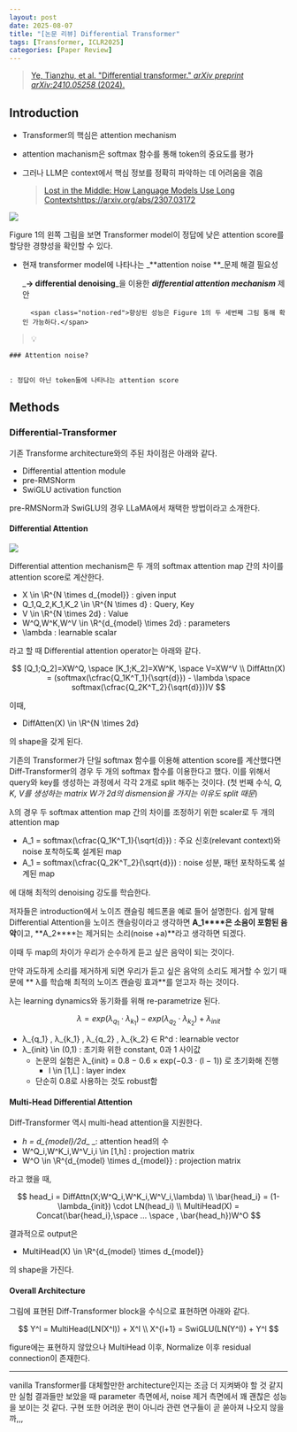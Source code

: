 ```yaml
---
layout: post
date: 2025-08-07
title: "[논문 리뷰] Differential Transformer"
tags: [Transformer, ICLR2025]
categories: [Paper Review]
---
```


> [Ye, Tianzhu, et al. "Differential transformer." ](https://arxiv.org/abs/2410.05258)[_arXiv preprint arXiv:2410.05258_](https://arxiv.org/abs/2410.05258)[ (2024).](https://arxiv.org/abs/2410.05258)



## Introduction

- Transformer의 핵심은 attention mechanism
- attention machanism은 softmax 함수를 통해 token의 중요도를 평가
- 그러나 LLM은 context에서 핵심 정보를 정확히 파악하는 데 어려움을 겪음

	> [Lost in the Middle: How Language Models Use Long Contextshttps://arxiv.org/abs/2307.03172](https://arxiv.org/abs/2307.03172)


![](https://prod-files-secure.s3.us-west-2.amazonaws.com/542b861c-36a8-4051-84e5-8804b6728dba/9083ea56-691a-4752-ae26-47f403431ac8/image.png?X-Amz-Algorithm=AWS4-HMAC-SHA256&X-Amz-Content-Sha256=UNSIGNED-PAYLOAD&X-Amz-Credential=ASIAZI2LB466UNOMICJA%2F20250825%2Fus-west-2%2Fs3%2Faws4_request&X-Amz-Date=20250825T121535Z&X-Amz-Expires=3600&X-Amz-Security-Token=IQoJb3JpZ2luX2VjEAEaCXVzLXdlc3QtMiJGMEQCIB7k0xX4toqKpdhjQiOfISADAyPGBT9yUA5%2Fke6qjkCaAiA1wfn49ItXvHGhVMWyDbaCNJXfKvKtUB0nffyM7Kl%2FFyr%2FAwhaEAAaDDYzNzQyMzE4MzgwNSIMbWGubeJz9%2BnTlr4EKtwDufgiB%2F5d54gBm%2BlbOBemi2ITgwprOe59UYXRupsCz9BLaPlIK7b6RSTJaFwUeCqiX22uYFzBFlu1caTtHY934OpdKlvnhvTLqhOUSMxkob7v5yAnNlZcG1GQMIfJRRUXXV2VR%2BBSN7YKO6ijLt7nsBKkPdCdXSOyFX8bGmH9RjMvskPuq%2Fk78xFMEpw4FZ87Yyo2aobSFK024lFjM0%2Fm%2Fa%2F8ebKl7sEwW6Xwfiu4%2FxsOfwdmzUpEzBi%2F3nvfPvDqH%2FetJFh2Wt18DmX9WkIJtW%2Bsfbl6l%2Bg7Ln9IIOZocoBi5VU6kSPPJ0augRbJShxSlf4xjjeHCHulLB4uCwjjNfoEpWrATokkqpCDAIP3fMSCWwye0UI6I0WK2GWiEiPeQMCk9IA0LfH7bF6y10vPwT61Ar4XDUYfA4NVyXXioJVCBYQnpYWBj3NosLrhE9XfAJe18mINJXZQbBrYeGTx0%2Fp2WBrA9kKOEX8624l7lBKXY0F2S%2FScOMH%2Fh8bgqZFvLbJXOtZn1FmhU1gi%2BNaZYo2xitapOaCKLIOAVkqRBQnGvrCm3LTEEgcfgcCLI09tVIZr5%2BvpaPS0VJ4gy8EJmE5e3nAZYoRKUMpx8ueK%2FLk9Iw7FwH0ajVFNwcYw2cCwxQY6pgFXbi7A9parn5AKR6CO4TC8MRYhw5ZQIcd7feeMPQ1qdjVMqgzr%2BvrV9s1qxu5kLQJb44fvr3CX%2Fi1nEqpkVjQdnA%2FSVlgIllYWE9y92rKDxjt6zfDt3%2BpZY%2FaXhA%2Bf7M7BGJlvtNGl6tPQiD5uFbrgTPn3MrpcncWBdcbGMb9%2BYNYTp1c2ymC0cAJgBBghL5MiXoXFvUzUO8twVq7XLKEdWjUaVjgG&X-Amz-Signature=6fbcd60a49257b7452f3b314e52ef5c49251b585c01218833af0daa053b3fb56&X-Amz-SignedHeaders=host&x-amz-checksum-mode=ENABLED&x-id=GetObject)


Figure 1의 왼쪽 그림을 보면 Transformer model이 정답에 낮은 attention score를 할당한 경향성을 확인할 수 있다.

- 현재 transformer model에 나타나는 _**attention noise **_문제 해결 필요성

	_**→ differential denoising**_을 이용한 _**differential attention mechanism**_ 제안


		<span class="notion-red">향상된 성능은 Figure 1의 두 세번째 그림 통해 확인 가능하다.</span>


> 💡 


	### Attention noise?


	: 정답이 아닌 token들에 나타나는 attention score



## Methods



### Differential-Transformer


기존 Transforme architecture와의 주된 차이점은 아래와 같다.

- Differential attention module
- pre-RMSNorm
- SwiGLU activation function

pre-RMSNorm과 SwiGLU의 경우 LLaMA에서 채택한 방법이라고 소개한다.



#### Differential Attention


![](https://prod-files-secure.s3.us-west-2.amazonaws.com/542b861c-36a8-4051-84e5-8804b6728dba/116d70b2-1963-4810-9167-f4c7d8a06e8f/image.png?X-Amz-Algorithm=AWS4-HMAC-SHA256&X-Amz-Content-Sha256=UNSIGNED-PAYLOAD&X-Amz-Credential=ASIAZI2LB466UNOMICJA%2F20250825%2Fus-west-2%2Fs3%2Faws4_request&X-Amz-Date=20250825T121535Z&X-Amz-Expires=3600&X-Amz-Security-Token=IQoJb3JpZ2luX2VjEAEaCXVzLXdlc3QtMiJGMEQCIB7k0xX4toqKpdhjQiOfISADAyPGBT9yUA5%2Fke6qjkCaAiA1wfn49ItXvHGhVMWyDbaCNJXfKvKtUB0nffyM7Kl%2FFyr%2FAwhaEAAaDDYzNzQyMzE4MzgwNSIMbWGubeJz9%2BnTlr4EKtwDufgiB%2F5d54gBm%2BlbOBemi2ITgwprOe59UYXRupsCz9BLaPlIK7b6RSTJaFwUeCqiX22uYFzBFlu1caTtHY934OpdKlvnhvTLqhOUSMxkob7v5yAnNlZcG1GQMIfJRRUXXV2VR%2BBSN7YKO6ijLt7nsBKkPdCdXSOyFX8bGmH9RjMvskPuq%2Fk78xFMEpw4FZ87Yyo2aobSFK024lFjM0%2Fm%2Fa%2F8ebKl7sEwW6Xwfiu4%2FxsOfwdmzUpEzBi%2F3nvfPvDqH%2FetJFh2Wt18DmX9WkIJtW%2Bsfbl6l%2Bg7Ln9IIOZocoBi5VU6kSPPJ0augRbJShxSlf4xjjeHCHulLB4uCwjjNfoEpWrATokkqpCDAIP3fMSCWwye0UI6I0WK2GWiEiPeQMCk9IA0LfH7bF6y10vPwT61Ar4XDUYfA4NVyXXioJVCBYQnpYWBj3NosLrhE9XfAJe18mINJXZQbBrYeGTx0%2Fp2WBrA9kKOEX8624l7lBKXY0F2S%2FScOMH%2Fh8bgqZFvLbJXOtZn1FmhU1gi%2BNaZYo2xitapOaCKLIOAVkqRBQnGvrCm3LTEEgcfgcCLI09tVIZr5%2BvpaPS0VJ4gy8EJmE5e3nAZYoRKUMpx8ueK%2FLk9Iw7FwH0ajVFNwcYw2cCwxQY6pgFXbi7A9parn5AKR6CO4TC8MRYhw5ZQIcd7feeMPQ1qdjVMqgzr%2BvrV9s1qxu5kLQJb44fvr3CX%2Fi1nEqpkVjQdnA%2FSVlgIllYWE9y92rKDxjt6zfDt3%2BpZY%2FaXhA%2Bf7M7BGJlvtNGl6tPQiD5uFbrgTPn3MrpcncWBdcbGMb9%2BYNYTp1c2ymC0cAJgBBghL5MiXoXFvUzUO8twVq7XLKEdWjUaVjgG&X-Amz-Signature=6c2423895ab562a8b57605644391ba5080d0933df93574aecd7f34e7a8ecbaf1&X-Amz-SignedHeaders=host&x-amz-checksum-mode=ENABLED&x-id=GetObject)


Differential attention mechanism은 두 개의 softmax attention map 간의 차이를 attention score로 계산한다.

- X \in \R^{N \times d\_{model}} : given input
- Q\_1,Q\_2,K\_1,K\_2 \in \R^{N \times d} : Query, Key
- V \in \R^{N \times 2d} : Value
- W^Q,W^K,W^V \in \R^{d\_{model} \times 2d} : parameters
- \lambda : learnable scalar

라고 할 때 Differential attention operator는 아래와 같다.


$$
[Q_1;Q_2]=XW^Q, \space [K_1;K_2]=XW^K, \space V=XW^V \\
DiffAttn(X) = (softmax(\cfrac{Q_1K^T_1}{\sqrt{d}}) - \lambda \space softmax(\cfrac{Q_2K^T_2}{\sqrt{d}}))V
$$


이때,

- DiffAtten(X) \in \R^{N \times 2d}

의 shape을 갖게 된다.


기존의 Transformer가 단일 softmax 함수를 이용해 attention score를 계산했다면 Diff-Transformer의 경우 두 개의 softmax 함수를 이용한다고 했다. 이를 위해서 query와 key를 생성하는 과정에서 각각 2개로 split 해주는 것이다. <span class="notion-red">(첫 번째 수식, </span><span class="notion-red">_Q, K, V를 생성하는 matrix W가 2d의 dismension을 가지는 이유도 split 때문_</span><span class="notion-red">)</span>


 λ의 경우 두 softmax attention map 간의 차이를 조정하기 위한 scaler로 두 개의 attention map

- A\_1 = softmax(\cfrac{Q\_1K^T\_1}{\sqrt{d}}) : 주요 신호(relevant context)와 noise 포착하도록 설계된 map
- A\_1 = softmax(\cfrac{Q\_2K^T\_2}{\sqrt{d}}) : noise 성분, 패턴 포착하도록 설계된 map 

에 대해 최적의 denoising 강도를 학습한다.


저자들은 introduction에서 노이즈 캔슬링 헤드폰을 예로 들어 설명한다. 쉽게 말해 Differential Attention을 노이즈 캔슬링이라고 생각하면 **A\_1****은 소음이 포함된 음악**이고, **A\_2****는 제거되는 소리(noise +a)**라고 생각하면 되겠다. 


이때 두 map의 차이가 우리가 순수하게 듣고 싶은 음악이 되는 것이다. 


만약 과도하게 소리를 제거하게 되면 우리가 듣고 싶은 음악의 소리도 제거할 수 있기 때문에 ** λ를 학습해 최적의 노이즈 캔슬링 효과**를 얻고자 하는 것이다.


λ는 learning dynamics와 동기화를 위해 re-parametrize 된다.


$$
\lambda = exp(\lambda_{q_1} \cdot \lambda_{k_1}) - exp(\lambda_{q_2} \cdot \lambda_{k_2}) + \lambda_{init}
$$

- λ\_{q\_1} , λ\_{k\_1} , λ\_{q\_2} , λ\_{k\_2} ∈ R^d : learnable vector
- λ\_{init} \in (0,1) : 초기화 위한 constant, 0과 1 사이값
	- 논문의 실험은 λ\_{init} = 0.8 − 0.6 × exp(−0.3 · (l − 1)) 로 초기화해 진행
		- l \in [1,L] : layer index
	- 단순히 0.8로 사용하는 것도 robust함


#### **Multi-Head Differential Attention**


Diff-Transformer 역시 multi-head attention을 지원한다.

- _h = d\_{model}/2d__ _: attention head의 수
- W^Q\_i,W^K\_i,W^V\_i,i \in [1,h] : projection matrix
- W^O \in \R^{d\_{model} \times d\_{model}} : projection matrix

라고 했을 때,


$$
head_i = DiffAttn(X;W^Q_i,W^K_i,W^V_i,\lambda) \\
\bar{head_i} = (1-\lambda_{init}) \cdot LN(head_i) \\
MultiHead(X) = Concat(\bar{head_i},\space ... \space , \bar{head_h})W^O
$$


결과적으로 output은

- MultiHead(X) \in \R^{d\_{model} \times d\_{model}}

의 shape을 가진다.



#### Overall Architecture


그림에 표현된 Diff-Transformer block을 수식으로 표현하면 아래와 같다.


$$
Y^l = MultiHead(LN(X^l)) + X^l \\
X^{l+1} = SwiGLU(LN(Y^l)) + Y^l
$$


figure에는 표현하지 않았으나 MultiHead 이후, Normalize 이후 residual connection이 존재한다.


---


vanilla Transformer를 대체할만한 architecture인지는 조금 더 지켜봐야 할 것 같지만 실험 결과들만 보았을 때 parameter 측면에서, noise 제거 측면에서 꽤 괜찮은 성능을 보이는 것 같다. 구현 또한 어려운 편이 아니라 관련 연구들이 곧 쏟아져 나오지 않을까,,,

